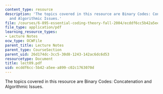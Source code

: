 ```yaml
---
content_type: resource
description: 'The topics covered in this resource are Binary Codes: Concatenation
  and Algorithmic Issues.'
file: /courses/6-895-essential-coding-theory-fall-2004/ecddf6cc5b42a5eea899c02c1763070d_lect09.pdf
file_type: application/pdf
learning_resource_types:
- Lecture Notes
ocw_type: OCWFile
parent_title: Lecture Notes
parent_type: CourseSection
parent_uid: 26d174dc-3cc5-30d8-1243-142ac6dc6d53
resourcetype: Document
title: lect09.pdf
uid: ecddf6cc-5b42-a5ee-a899-c02c1763070d
---
```

The topics covered in this resource are Binary Codes: Concatenation and Algorithmic Issues.

